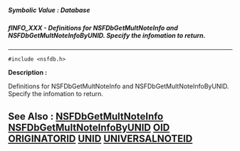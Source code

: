 ##### Symbolic Value : Database
##### fINFO_XXX - Definitions for NSFDbGetMultNoteInfo and NSFDbGetMultNoteInfoByUNID. Specify the infomation to return.
---
```
#include <nsfdb.h>
```
**Description :**

Definitions for NSFDbGetMultNoteInfo and NSFDbGetMultNoteInfoByUNID. Specify 
the infomation to return.

**See Also :**
[NSFDbGetMultNoteInfo](/domino-c-api-docs/reference/Func/NSFDbGetMultNoteInfo)
[NSFDbGetMultNoteInfoByUNID](/domino-c-api-docs/reference/Func/NSFDbGetMultNoteInfoByUNID)
[OID](/domino-c-api-docs/reference/Data/OID)
[ORIGINATORID](/domino-c-api-docs/reference/Data/ORIGINATORID)
[UNID](/domino-c-api-docs/reference/Data/UNID)
[UNIVERSALNOTEID](/domino-c-api-docs/reference/Data/UNIVERSALNOTEID)
---
